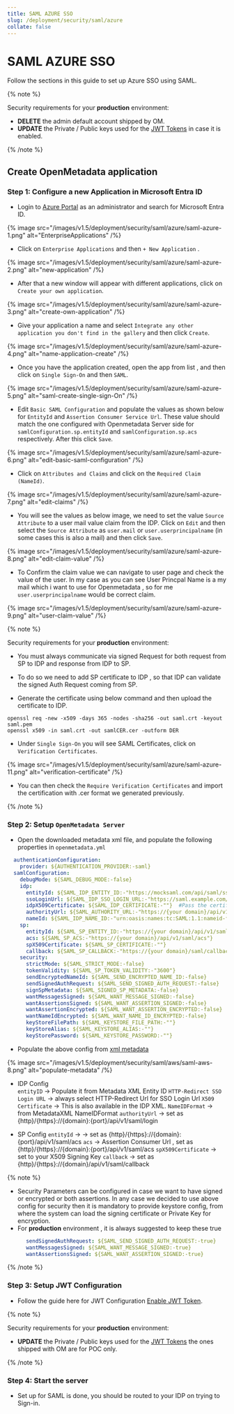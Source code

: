 ```yaml
---
title: SAML AZURE SSO
slug: /deployment/security/saml/azure
collate: false
---
```


# SAML AZURE SSO

Follow the sections in this guide to set up Azure SSO using SAML.

{% note %}

Security requirements for your **production** environment:
- **DELETE** the admin default account shipped by OM.
- **UPDATE** the Private / Public keys used for the [JWT Tokens](/deployment/security/enable-jwt-tokens) in case it is enabled.

{% /note %}

## Create OpenMetadata application

### Step 1: Configure a new Application in Microsoft Entra ID

- Login to [Azure Portal](https://portal.azure.com) as an administrator and search for Microsoft Entra ID.

{% image src="/images/v1.5/deployment/security/saml/azure/saml-azure-1.png" alt="EnterpriseApplications" /%}

- Click on `Enterprise Applications` and then ` + New Application ` .

{% image src="/images/v1.5/deployment/security/saml/azure/saml-azure-2.png" alt="new-application" /%}

- After that a new window will appear with different applications, click on `Create your own application`.

{% image src="/images/v1.5/deployment/security/saml/azure/saml-azure-3.png" alt="create-own-application" /%}

- Give your application a name and select `Integrate any other application you don't find in the gallery` and then click `Create`.

{% image src="/images/v1.5/deployment/security/saml/azure/saml-azure-4.png" alt="name-application-create" /%}

- Once you have the application created, open the app from list , and then click on `Single Sign-On` and then `SAML`.

{% image src="/images/v1.5/deployment/security/saml/azure/saml-azure-5.png" alt="saml-create-single-sign-On" /%}

- Edit `Basic SAML Configuration` and populate the values as shown below for `EntityId` and `Assertion Consumer Service Url`. These value should match the one configured with Openmetadata Server side for `samlConfiguration.sp.entityId` and `samlConfiguration.sp.acs` respectively. After this click `Save`.

{% image src="/images/v1.5/deployment/security/saml/azure/saml-azure-6.png" alt="edit-basic-saml-configuration" /%}

- Click on `Attributes and Claims` and click on the `Required Claim (NameId)`.

{% image src="/images/v1.5/deployment/security/saml/azure/saml-azure-7.png" alt="edit-claims" /%}

- You will see the values as below image, we need to set the value `Source Attribute` to a user mail value claim from the IDP. Click on `Edit` and then select the `Source Attribute` as `user.mail` or `user.userprincipalname` (in some cases this is also a mail) and then click `Save`.

{% image src="/images/v1.5/deployment/security/saml/azure/saml-azure-8.png" alt="edit-claim-value" /%}

- To Confirm the claim value we can navigate to user page and check the value of the user. In my case as you can see User Princpal Name is a my mail which i want to use for Openmetadata , so for me `user.userprincipalname` would be correct claim.

{% image src="/images/v1.5/deployment/security/saml/azure/saml-azure-9.png" alt="user-claim-value" /%}

{% note %}

Security requirements for your **production** environment:
- You must always communicate via signed Request for both request from SP to IDP and response from IDP to SP.
- To do so we need to add SP certificate to IDP , so that IDP can validate the signed Auth Request coming from SP.

- Generate the certificate using below command and then upload the certificate to IDP. 
```shell
openssl req -new -x509 -days 365 -nodes -sha256 -out saml.crt -keyout saml.pem
openssl x509 -in saml.crt -out samlCER.cer -outform DER
```

- Under `Single Sign-On` you will see SAML Certificates, click on `Verification Certificates`.
 
{% image src="/images/v1.5/deployment/security/saml/azure/saml-azure-11.png" alt="verification-certificate" /%}

- You can then check the `Require Verification Certificates` and import the certification with .cer format we generated previously.

{% /note %}

### Step 2: Setup `OpenMetadata Server` 

- Open the downloaded metadata xml file, and populate the following properties in `openmetadata.yml`
```yaml
  authenticationConfiguration:
    provider: ${AUTHENTICATION_PROVIDER:-saml}
  samlConfiguration:
    debugMode: ${SAML_DEBUG_MODE:-false}
    idp:
      entityId: ${SAML_IDP_ENTITY_ID:-"https://mocksaml.com/api/saml/sso"}
      ssoLoginUrl: ${SAML_IDP_SSO_LOGIN_URL:-"https://saml.example.com/entityid"}
      idpX509Certificate: ${SAML_IDP_CERTIFICATE:-""}  #Pass the certificate as a string
      authorityUrl: ${SAML_AUTHORITY_URL:-"https://{your domain}/api/v1/saml/login"}
      nameId: ${SAML_IDP_NAME_ID:-"urn:oasis:names:tc:SAML:1.1:nameid-format:emailAddress"}
    sp:
      entityId: ${SAML_SP_ENTITY_ID:-"https://{your domain}/api/v1/saml/acs"}
      acs: ${SAML_SP_ACS:-"https://{your domain}/api/v1/saml/acs"}
      spX509Certificate: ${SAML_SP_CERTIFICATE:-""}
      callback: ${SAML_SP_CALLBACK:-"https://{your domain}/saml/callback"}
    security:
      strictMode: ${SAML_STRICT_MODE:-false}
      tokenValidity: ${SAML_SP_TOKEN_VALIDITY:-"3600"}
      sendEncryptedNameId: ${SAML_SEND_ENCRYPTED_NAME_ID:-false}
      sendSignedAuthRequest: ${SAML_SEND_SIGNED_AUTH_REQUEST:-false}
      signSpMetadata: ${SAML_SIGNED_SP_METADATA:-false}
      wantMessagesSigned: ${SAML_WANT_MESSAGE_SIGNED:-false}
      wantAssertionsSigned: ${SAML_WANT_ASSERTION_SIGNED:-false}
      wantAssertionEncrypted: ${SAML_WANT_ASSERTION_ENCRYPTED:-false}
      wantNameIdEncrypted: ${SAML_WANT_NAME_ID_ENCRYPTED:-false}
      keyStoreFilePath: ${SAML_KEYSTORE_FILE_PATH:-""}
      keyStoreAlias: ${SAML_KEYSTORE_ALIAS:-""}
      keyStorePassword: ${SAML_KEYSTORE_PASSWORD:-""}
```

- Populate the above config from [xml metadata](/deployment/security/saml/xml_file)

{% image src="/images/v1.5/deployment/security/saml/aws/saml-aws-8.png" alt="populate-metadata" /%}

- IDP Config         
    `entityID` -> Populate it from Metadata XML Entity ID
    `HTTP-Redirect SSO Login URL` -> always select HTTP-Redirect Url for SSO Login Url
    `X509 Certificate` -> This is also available in the IDP XML.
    `NameIDFormat` -> from MetadataXML NameIDFormat
    `authorityUrl` -> set as {http}/{https}://{domain}:{port}/api/v1/saml/login

- SP Config
  `entityId` -> -> set as {http}/{https}://{domain}:{port}/api/v1/saml/acs
  `acs` -> Assertion Consumer Url , set as {http}/{https}://{domain}:{port}/api/v1/saml/acs
  `spX509Certificate` -> set to your X509 Signing Key
  `callback` -> set as {http}/{https}://{domain}/api/v1/saml/callback

{% note %}

- Security Parameters can be configured in case we want to have signed or encrypted or both assertions.
  In any case we decided to use above config for security then it is mandatory to provide keystore config,
  from where the system can load the signing certificate or Private Key for encryption.  
- For **production** environment , it is always suggested to keep these true
```yaml
      sendSignedAuthRequest: ${SAML_SEND_SIGNED_AUTH_REQUEST:-true}
      wantMessagesSigned: ${SAML_WANT_MESSAGE_SIGNED:-true}
      wantAssertionsSigned: ${SAML_WANT_ASSERTION_SIGNED:-true}
```

{% /note %}

### Step 3: Setup JWT Configuration

- Follow the guide here for JWT Configuration [Enable JWT Token](/deployment/security/enable-jwt-tokens).

{% note %}

Security requirements for your **production** environment:
- **UPDATE** the Private / Public keys used for the [JWT Tokens](/deployment/security/enable-jwt-tokens) the ones shipped with OM are for POC only.

{% /note %}

### Step 4: Start the server

- Set up for SAML is done, you should be routed to your IDP on trying to Sign-in.
